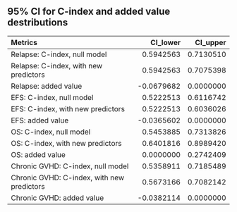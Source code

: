 ## 95% CI for C-index and added value destributions


|Metrics                                    |   CI_lower|  CI_upper|
|:------------------------------------------|----------:|---------:|
|Relapse: C-index, null model               |  0.5942563| 0.7130510|
|Relapse: C-index, with new predictors      |  0.5942563| 0.7075398|
|Relapse: added value                       | -0.0679682| 0.0000000|
|EFS: C-index, null model                   |  0.5222513| 0.6116742|
|EFS: C-index, with new predictors          |  0.5222513| 0.6036026|
|EFS: added value                           | -0.0365602| 0.0000000|
|OS: C-index, null model                    |  0.5453885| 0.7313826|
|OS: C-index, with new predictors           |  0.6401816| 0.8989420|
|OS: added value                            |  0.0000000| 0.2742409|
|Chronic GVHD: C-index, null model          |  0.5358911| 0.7185489|
|Chronic GVHD: C-index, with new predictors |  0.5673166| 0.7082142|
|Chronic GVHD: added value                  | -0.0382114| 0.0000000|
